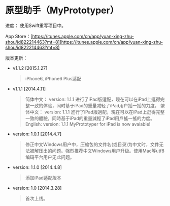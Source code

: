 原型助手（MyPrototyper）
====
进度：
使用Swift重写项目中。

App Store：[https://itunes.apple.com/cn/app/yuan-xing-zhu-shou/id822214463?mt=8](https://itunes.apple.com/cn/app/yuan-xing-zhu-shou/id822214463?mt=8)

版本更新：

- v1.1.2 [2015.1.27]
	> iPhone6, iPhone6 Plus适配
	
- v1.1.1 [2014.4.11]

	>简体中文：
version: 1.1.1 进行了iPad版适配，现在可以在iPad上逛得完整一致的体验，同时基于iPad的重量减轻了iPad用户摇一摇的力度，
繁体中文：
version: 1.1.1 進行了iPad版適配，現在可以在iPad上逛得完整一致的體驗，同時基于iPad的重量減輕了iPad用戶搖一搖的力度。
English:
version: 1.1.1 MyPrototyper for iPad is now avaiable!


- version: 1.0.1 [2014.4.7]

	>修正中文Windows用户中，压缩包的文件名(或目录)为中文时，文件无法被解压出的问题。强烈推荐中文Windows用户升级。使用Mac等utf8编码平台用户无此问题。

- version: 1.1.0 [2014.4.8]

	>添加iPad适配版本 

- version: 1.0 [2014.3.28]
	>首次上线。
